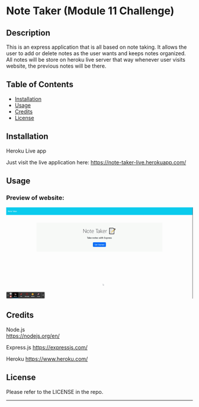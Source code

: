 # Note Taker (Module 11 Challenge)

## Description

This is an express application that is all based on note taking. It allows the user to add or delete notes as the user wants and keeps notes organized. All notes will be store on heroku live server that way whenever user visits website, the previous notes will be there. 

## Table of Contents

- [Installation](#installation)
- [Usage](#usage)
- [Credits](#credits)
- [License](#license)


## Installation

Heroku Live app 

Just visit the live application here: https://note-taker-live.herokuapp.com/


## Usage

### Preview of website:

![Demo of app](./public/assets/images/Note%20Taker.gif)



## Credits

Node.js  
https://nodejs.org/en/

Express.js
https://expressjs.com/

Heroku
https://www.heroku.com/


## License

Please refer to the LICENSE in the repo.

---